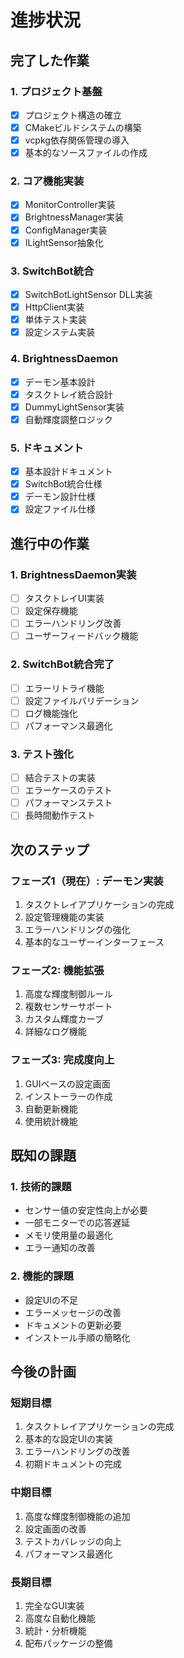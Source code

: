 # 進捗状況

## 完了した作業

### 1. プロジェクト基盤
- [x] プロジェクト構造の確立
- [x] CMakeビルドシステムの構築
- [x] vcpkg依存関係管理の導入
- [x] 基本的なソースファイルの作成

### 2. コア機能実装
- [x] MonitorController実装
- [x] BrightnessManager実装
- [x] ConfigManager実装
- [x] ILightSensor抽象化

### 3. SwitchBot統合
- [x] SwitchBotLightSensor DLL実装
- [x] HttpClient実装
- [x] 単体テスト実装
- [x] 設定システム実装

### 4. BrightnessDaemon
- [x] デーモン基本設計
- [x] タスクトレイ統合設計
- [x] DummyLightSensor実装
- [x] 自動輝度調整ロジック

### 5. ドキュメント
- [x] 基本設計ドキュメント
- [x] SwitchBot統合仕様
- [x] デーモン設計仕様
- [x] 設定ファイル仕様

## 進行中の作業

### 1. BrightnessDaemon実装
- [ ] タスクトレイUI実装
- [ ] 設定保存機能
- [ ] エラーハンドリング改善
- [ ] ユーザーフィードバック機能

### 2. SwitchBot統合完了
- [ ] エラーリトライ機能
- [ ] 設定ファイルバリデーション
- [ ] ログ機能強化
- [ ] パフォーマンス最適化

### 3. テスト強化
- [ ] 結合テストの実装
- [ ] エラーケースのテスト
- [ ] パフォーマンステスト
- [ ] 長時間動作テスト

## 次のステップ

### フェーズ1（現在）: デーモン実装
1. タスクトレイアプリケーションの完成
2. 設定管理機能の実装
3. エラーハンドリングの強化
4. 基本的なユーザーインターフェース

### フェーズ2: 機能拡張
1. 高度な輝度制御ルール
2. 複数センサーサポート
3. カスタム輝度カーブ
4. 詳細なログ機能

### フェーズ3: 完成度向上
1. GUIベースの設定画面
2. インストーラーの作成
3. 自動更新機能
4. 使用統計機能

## 既知の課題

### 1. 技術的課題
- センサー値の安定性向上が必要
- 一部モニターでの応答遅延
- メモリ使用量の最適化
- エラー通知の改善

### 2. 機能的課題
- 設定UIの不足
- エラーメッセージの改善
- ドキュメントの更新必要
- インストール手順の簡略化

## 今後の計画

### 短期目標
1. タスクトレイアプリケーションの完成
2. 基本的な設定UIの実装
3. エラーハンドリングの改善
4. 初期ドキュメントの完成

### 中期目標
1. 高度な輝度制御機能の追加
2. 設定画面の改善
3. テストカバレッジの向上
4. パフォーマンス最適化

### 長期目標
1. 完全なGUI実装
2. 高度な自動化機能
3. 統計・分析機能
4. 配布パッケージの整備
